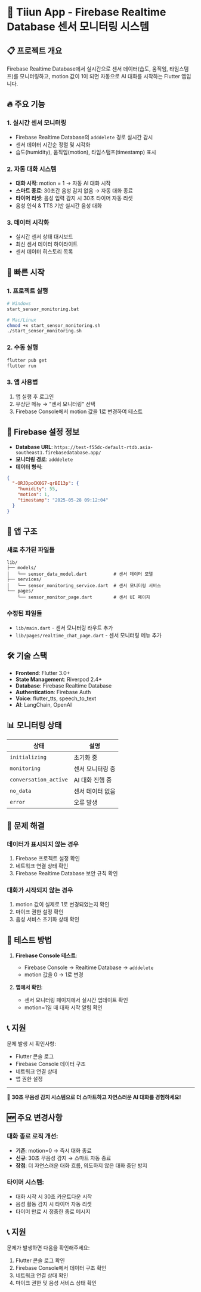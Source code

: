 # 🤖 Tiiun App - Firebase Realtime Database 센서 모니터링 시스템

## 📋 프로젝트 개요

Firebase Realtime Database에서 실시간으로 센서 데이터(습도, 움직임, 타임스탬프)를 모니터링하고, motion 값이 1이 되면 자동으로 AI 대화를 시작하는 Flutter 앱입니다.

## 🔥 주요 기능

### 1. 실시간 센서 모니터링
- Firebase Realtime Database의 `adddelete` 경로 실시간 감시
- 센서 데이터 시간순 정렬 및 시각화
- 습도(humidity), 움직임(motion), 타임스탬프(timestamp) 표시

### 2. 자동 대화 시스템
- **대화 시작**: motion = 1 → 자동 AI 대화 시작
- **스마트 종료**: 30초간 음성 감지 없음 → 자동 대화 종료  
- **타이머 리셋**: 음성 입력 감지 시 30초 타이머 자동 리셋
- 음성 인식 & TTS 기반 실시간 음성 대화

### 3. 데이터 시각화
- 실시간 센서 상태 대시보드
- 최신 센서 데이터 하이라이트
- 센서 데이터 히스토리 목록

## 🚀 빠른 시작

### 1. 프로젝트 실행
```bash
# Windows
start_sensor_monitoring.bat

# Mac/Linux  
chmod +x start_sensor_monitoring.sh
./start_sensor_monitoring.sh
```

### 2. 수동 실행
```bash
flutter pub get
flutter run
```

### 3. 앱 사용법
1. 앱 실행 후 로그인
2. 우상단 메뉴 → "센서 모니터링" 선택
3. Firebase Console에서 motion 값을 1로 변경하여 테스트

## 🔗 Firebase 설정 정보

- **Database URL**: `https://test-f55dc-default-rtdb.asia-southeast1.firebasedatabase.app/`
- **모니터링 경로**: `adddelete`
- **데이터 형식**:
```json
{
  "-ORJDpoCK0G7-qrBI13p": {
    "humidity": 55,
    "motion": 1,
    "timestamp": "2025-05-28 09:12:04"
  }
}
```

## 📱 앱 구조

### 새로 추가된 파일들
```
lib/
├── models/
│   └── sensor_data_model.dart          # 센서 데이터 모델
├── services/
│   └── sensor_monitoring_service.dart  # 센서 모니터링 서비스
└── pages/
    └── sensor_monitor_page.dart        # 센서 UI 페이지
```

### 수정된 파일들
- `lib/main.dart` - 센서 모니터링 라우트 추가
- `lib/pages/realtime_chat_page.dart` - 센서 모니터링 메뉴 추가

## 🛠️ 기술 스택

- **Frontend**: Flutter 3.0+
- **State Management**: Riverpod 2.4+
- **Database**: Firebase Realtime Database
- **Authentication**: Firebase Auth
- **Voice**: flutter_tts, speech_to_text
- **AI**: LangChain, OpenAI

## 📊 모니터링 상태

| 상태 | 설명 |
|------|------|
| `initializing` | 초기화 중 |
| `monitoring` | 센서 모니터링 중 |
| `conversation_active` | AI 대화 진행 중 |
| `no_data` | 센서 데이터 없음 |
| `error` | 오류 발생 |

## 🔧 문제 해결

### 데이터가 표시되지 않는 경우
1. Firebase 프로젝트 설정 확인
2. 네트워크 연결 상태 확인  
3. Firebase Realtime Database 보안 규칙 확인

### 대화가 시작되지 않는 경우
1. motion 값이 실제로 1로 변경되었는지 확인
2. 마이크 권한 설정 확인
3. 음성 서비스 초기화 상태 확인

## 🎯 테스트 방법

1. **Firebase Console 테스트**:
   - Firebase Console → Realtime Database → `adddelete`
   - motion 값을 0 → 1로 변경

2. **앱에서 확인**:
   - 센서 모니터링 페이지에서 실시간 업데이트 확인
   - motion=1일 때 대화 시작 알림 확인

## 📞 지원

문제 발생 시 확인사항:
- Flutter 콘솔 로그
- Firebase Console 데이터 구조
- 네트워크 연결 상태
- 앱 권한 설정

---

🤖 **30초 무음성 감지 시스템으로 더 스마트하고 자연스러운 AI 대화를 경험하세요!**

## 🆕 주요 변경사항

### 대화 종료 로직 개선:
- **기존**: motion=0 → 즉시 대화 종료
- **신규**: 30초 무음성 감지 → 스마트 자동 종료
- **장점**: 더 자연스러운 대화 흐름, 의도하지 않은 대화 중단 방지

### 타이머 시스템:
- 대화 시작 시 30초 카운트다운 시작
- 음성 활동 감지 시 타이머 자동 리셋
- 타이머 만료 시 정중한 종료 메시지

## 📞 지원

문제가 발생하면 다음을 확인해주세요:
1. Flutter 콘솔 로그 확인
2. Firebase Console에서 데이터 구조 확인
3. 네트워크 연결 상태 확인
4. 마이크 권한 및 음성 서비스 상태 확인
